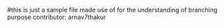 #this is just a sample file made use of for the understanding of branching purpose 
contributor: arnav7thakur 
